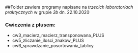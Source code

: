 ##Folder zawiera programy napisane na _trzecich laboratoriach praktycznych_ w grupie _3b_ dn. 22.10.2020
### Cwiczenia z plusem:
- cw3_macierz_macierz_transponowana_PLUS
- cw5_zliczanie_ilosci_znakow_PLUS
- cw6_sprawdzanie_posortowania_tablicy